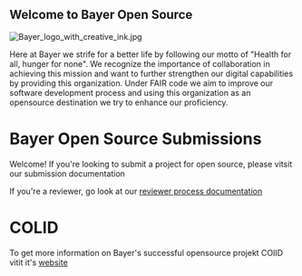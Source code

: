 ## Welcome to Bayer Open Source
![Bayer_logo_with_creative_ink.jpg](Bayer_logo_with_creative_ink.jpg)


Here at Bayer we strife for a better life by following our motto of "Health for all, hunger for none". We recognize the importance of collaboration in achieving this mission and want to further strengthen our digital capabilities by providing this organization. 
Under FAIR code we aim to improve our software development process and using this organization as an opensource destination we try to enhance our proficiency.

# Bayer Open Source Submissions

Welcome! If you're looking to submit a project for open source, please vitsit our submission documentation[](https://github.com/bayer-int/bayer-open-source-submissions)

If you're a reviewer, go look at our [reviewer process documentation](https://github.com/bayer-int/bayer-open-source-submissions/blob/main/REVIEWERS.md)

# COLID

To get more information on Bayer's successful opensource projekt COlID vitit it's [website](https://bayer-group.github.io/COLID-Documentation/#/?id=introduction)
